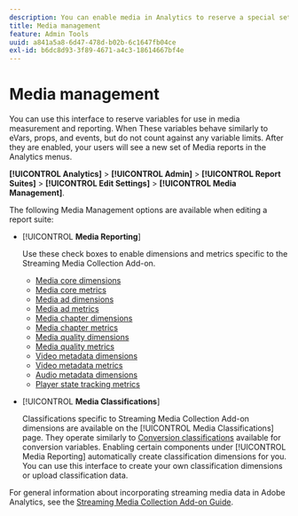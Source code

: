 ```yaml
---
description: You can enable media in Analytics to reserve a special set of Media Solution Variables for use in measurement and reporting.
title: Media management
feature: Admin Tools
uuid: a841a5a8-6d47-478d-b02b-6c1647fb04ce
exl-id: b6dc8d93-3f89-4671-a4c3-18614667bf4e
---
```

# Media management

You can use this interface to reserve variables for use in media measurement and reporting. When These variables behave similarly to eVars, props, and events, but do not count against any variable limits. After they are enabled, your users will see a new set of Media reports in the Analytics menus.

**[!UICONTROL Analytics]** > **[!UICONTROL Admin]** > **[!UICONTROL Report Suites]** > **[!UICONTROL Edit Settings]** > **[!UICONTROL Media Management]**.

The following Media Management options are available when editing a report suite:

* [!UICONTROL **Media Reporting**]

  Use these check boxes to enable dimensions and metrics specific to the Streaming Media Collection Add-on.

  * [Media core dimensions](/help/components/dimensions/sm-core.md)
  * [Media core metrics](/help/components/metrics/sm-core.md)
  * [Media ad dimensions](/help/components/dimensions/sm-ads.md)
  * [Media ad metrics](/help/components/metrics/sm-ads.md)
  * [Media chapter dimensions](/help/components/dimensions/sm-chapters.md)
  * [Media chapter metrics](/help/components/metrics/sm-chapters.md)
  * [Media quality dimensions](/help/components/dimensions/sm-quality.md)
  * [Media quality metrics](/help/components/metrics/sm-quality.md)
  * [Video metadata dimensions](/help/components/dimensions/sm-video-metadata.md)
  * [Video metadata metrics](/help/components/metrics/sm-video-metadata.md)
  * [Audio metadata dimensions](/help/components/dimensions/sm-audio-metadata.md)
  * [Player state tracking metrics](/help/components/metrics/sm-player-state.md)

* [!UICONTROL **Media Classifications**]

  Classifications specific to Streaming Media Collection Add-on dimensions are available on the [!UICONTROL Media Classifications] page. They operate similarly to [Conversion classifications](/help/admin/admin/c-manage-report-suites/c-edit-report-suites/conversion-var-admin/conversion-classifications.md) available for conversion variables. Enabling certain components under [!UICONTROL Media Reporting] automatically create classification dimensions for you. You can use this interface to create your own classification dimensions or upload classification data.

For general information about incorporating streaming media data in Adobe Analytics, see the [Streaming Media Collection Add-on Guide](https://experienceleague.adobe.com/en/docs/media-analytics/using/media-overview).
